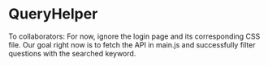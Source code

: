 # QueryHelper

To collaborators: For now, ignore the login page and its corresponding CSS file. Our goal right now is to fetch the API in main.js and successfully filter questions with the
searched keyword. 
